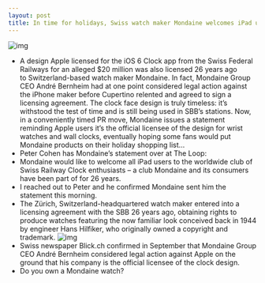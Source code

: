 ```yaml
---
layout: post
title: In time for holidays, Swiss watch maker Mondaine welcomes iPad users to the club
---
```

![img](http://media.idownloadblog.com/wp-content/uploads/2012/11/Mondaine-watch.jpg)
* A design Apple licensed for the iOS 6 Clock app from the Swiss Federal Railways for an alleged $20 million was also licensed 26 years ago to Switzerland-based watch maker Mondaine. In fact, Mondaine Group CEO André Bernheim had at one point considered legal action against the iPhone maker before Cupertino relented and agreed to sign a licensing agreement. The clock face design is truly timeless: it’s withstood the test of time and is still being used in SBB’s stations. Now, in a conveniently timed PR move, Mondaine issues a statement reminding Apple users it’s the official licensee of the design for wrist watches and wall clocks, eventually hoping some fans would put Mondaine products on their holiday shopping list…
* Peter Cohen has Mondaine’s statement over at The Loop:
* Mondaine would like to welcome all iPad users to the worldwide club of Swiss Railway Clock enthusiasts – a club Mondaine and its consumers have been part of for 26 years.
* I reached out to Peter and he confirmed Mondaine sent him the statement this morning.
* The Zürich, Switzerland-headquartered watch maker entered into a licensing agreement with the SBB 26 years ago, obtaining rights to produce watches featuring the now familiar look conceived back in 1944 by engineer Hans Hilfiker, who originally owned a copyright and trademark.
![img](http://media.idownloadblog.com/wp-content/uploads/2012/09/clock-copiers-e1348165431748.jpg)
* Swiss newspaper Blick.ch confirmed in September that Mondaine Group CEO André Bernheim considered legal action against Apple on the ground that his company is the official licensee of the clock design.
* Do you own a Mondaine watch?

